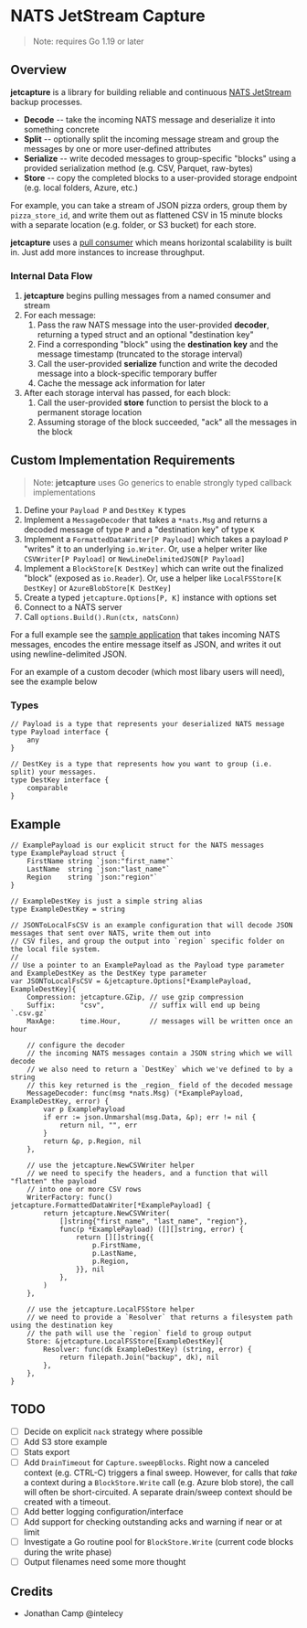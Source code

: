 # NATS JetStream Capture

> Note: requires Go 1.19 or later

## Overview

**jetcapture** is a library for building reliable and continuous [NATS JetStream](https://docs.nats.io/nats-concepts/jetstream)
backup processes.

* **Decode**      -- take the incoming NATS message and deserialize it into something concrete
* **Split**       -- optionally split the incoming message stream and group the messages by one or more user-defined
                     attributes
* **Serialize**   -- write decoded messages to group-specific "blocks" using a provided serialization method (e.g. CSV,
                     Parquet, raw-bytes)
* **Store**       -- copy the completed blocks to a user-provided storage endpoint (e.g. local folders, Azure, etc.)

For example, you can take a stream of JSON pizza orders, group them by `pizza_store_id`, and write them out as flattened
CSV in 15 minute blocks with a separate location (e.g. folder, or S3 bucket) for each store.

**jetcapture** uses a [pull consumer](https://docs.nats.io/nats-concepts/jetstream/consumers) which means horizontal
scalability is built in. Just add more instances to increase throughput.


### Internal Data Flow

1. **jetcapture** begins pulling messages from a named consumer and stream
2. For each message:
   1. Pass the raw NATS message into the user-provided **decoder**, returning a typed struct and an optional
      "destination key"
   2. Find a corresponding "block" using the **destination key** and the message timestamp (truncated to the storage
      interval)
   3. Call the user-provided **serialize** function and write the decoded message into a block-specific temporary buffer
   4. Cache the message ack information for later
3. After each storage interval has passed, for each block:
   1. Call the user-provided **store** function to persist the block to a permanent storage location
   2. Assuming storage of the block succeeded, "ack" all the messages in the block

## Custom Implementation Requirements

> Note: **jetcapture** uses Go generics to enable strongly typed callback implementations

1. Define your `Payload P` and `DestKey K` types
2. Implement a `MessageDecoder` that takes a `*nats.Msg` and returns a decoded message of type `P` and a "destination
   key" of type `K`
3. Implement a `FormattedDataWriter[P Payload]` which takes a payload `P` "writes" it to an underlying `io.Writer`. Or,
   use a helper writer like `CSVWriter[P Payload]` or `NewLineDelimitedJSON[P Payload]`
4. Implement a `BlockStore[K DestKey]` which can write out the finalized "block" (exposed as `io.Reader`). Or, use a
   helper like `LocalFSStore[K DestKey]` or `AzureBlobStore[K DestKey]`
5. Create a typed `jetcapture.Options[P, K]` instance with options set
6. Connect to a NATS server
7. Call `options.Build().Run(ctx, natsConn)`

For a full example see the [sample application](apps/ndjson/main.go) that takes incoming NATS messages, encodes the entire message itself as
JSON, and writes it out using newline-delimited JSON.

For an example of a custom decoder (which most libary users will need), see the example below

### Types

```golang
// Payload is a type that represents your deserialized NATS message
type Payload interface {
	any
}

// DestKey is a type that represents how you want to group (i.e. split) your messages.
type DestKey interface {
	comparable
}
```

## Example

```golang
// ExamplePayload is our explicit struct for the NATS messages
type ExamplePayload struct {
	FirstName string `json:"first_name"`
	LastName  string `json:"last_name"`
	Region    string `json:"region"`
}

// ExampleDestKey is just a simple string alias
type ExampleDestKey = string

// JSONToLocalFsCSV is an example configuration that will decode JSON messages that sent over NATS, write them out into
// CSV files, and group the output into `region` specific folder on the local file system.
//
// Use a pointer to an ExamplePayload as the Payload type parameter and ExampleDestKey as the DestKey type parameter
var JSONToLocalFsCSV = &jetcapture.Options[*ExamplePayload, ExampleDestKey]{
	Compression: jetcapture.GZip, // use gzip compression
	Suffix:      "csv",           // suffix will end up being `.csv.gz`
	MaxAge:      time.Hour,       // messages will be written once an hour

	// configure the decoder
	// the incoming NATS messages contain a JSON string which we will decode
	// we also need to return a `DestKey` which we've defined to by a string
	// this key returned is the _region_ field of the decoded message
	MessageDecoder: func(msg *nats.Msg) (*ExamplePayload, ExampleDestKey, error) {
		var p ExamplePayload
		if err := json.Unmarshal(msg.Data, &p); err != nil {
			return nil, "", err
		}
		return &p, p.Region, nil
	},

	// use the jetcapture.NewCSVWriter helper
	// we need to specify the headers, and a function that will "flatten" the payload
	// into one or more CSV rows
	WriterFactory: func() jetcapture.FormattedDataWriter[*ExamplePayload] {
		return jetcapture.NewCSVWriter(
			[]string{"first_name", "last_name", "region"},
			func(p *ExamplePayload) ([][]string, error) {
				return [][]string{{
					p.FirstName,
					p.LastName,
					p.Region,
				}}, nil
			},
		)
	},

	// use the jetcapture.LocalFSStore helper
	// we need to provide a `Resolver` that returns a filesystem path using the destination key
	// the path will use the `region` field to group output
	Store: &jetcapture.LocalFSStore[ExampleDestKey]{
		Resolver: func(dk ExampleDestKey) (string, error) {
			return filepath.Join("backup", dk), nil
		},
	},
}
```

## TODO

- [ ] Decide on explicit `nack` strategy where possible
- [ ] Add S3 store example
- [ ] Stats export
- [ ] Add `DrainTimeout` for `Capture.sweepBlocks`. Right now a canceled context (e.g. CTRL-C) triggers a final sweep.
      However, for calls that _take_ a context during a `BlockStore.Write` call (e.g. Azure blob store), the call will
      often be short-circuited. A separate drain/sweep context should be created with a timeout.
- [ ] Add better logging configuration/interface
- [ ] Add support for checking outstanding acks and warning if near or at limit
- [ ] Investigate a Go routine pool for `BlockStore.Write` (current code blocks during the write phase)
- [ ] Output filenames need some more thought

## Credits

* Jonathan Camp @intelecy
